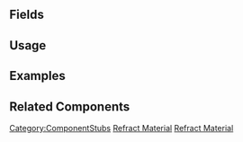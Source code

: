 <languages></languages> <translate>

## Fields

## Usage

## Examples

## Related Components

</translate>

[Category:ComponentStubs](Category:ComponentStubs "wikilink") [Refract
Material](Category:Components{{#translation:}} "wikilink") [Refract
Material](Category:Components:Assets:Materials:Filters{{#translation:}} "wikilink")
